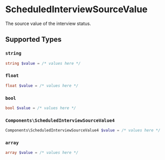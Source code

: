 # ScheduledInterviewSourceValue

The source value of the interview status.


## Supported Types

### `string`

```php
string $value = /* values here */
```

### `float`

```php
float $value = /* values here */
```

### `bool`

```php
bool $value = /* values here */
```

### `Components\ScheduledInterviewSourceValue4`

```php
Components\ScheduledInterviewSourceValue4 $value = /* values here */
```

### `array`

```php
array $value = /* values here */
```

